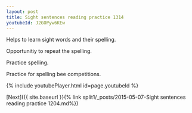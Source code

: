 ```yaml
---
layout: post
title: Sight sentences reading practice 1314
youtubeId: J2GOPyw6KEw
---
```

 
 
Helps to learn sight words and their spelling.

Opportunitiy to repeat the spelling. 

Practice spelling. 
 
Practice for spelling bee competitions. 
 
{% include youtubePlayer.html id=page.youtubeId %}
 
 

[Next]({{ site.baseurl }}{% link  split1/_posts/2015-05-07-Sight sentences reading practice 1204.md%})
 
